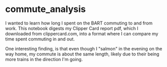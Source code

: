 # commute_analysis

I wanted to learn how long I spent on the BART commuting to and from work. This notebook digests my Clipper Card report pdf,
which I downloaded from clippercard.com, into a format where I can compare my time spent commuting in and out.

One interesting finding, is that even though I "salmon" in the evening on the way home, my commute is about the same length, 
likely due to their being more trains in the direction I'm going.
